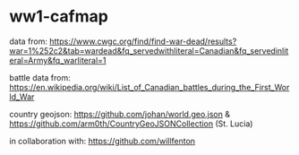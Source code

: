 # ww1-cafmap

data from: https://www.cwgc.org/find/find-war-dead/results?war=1%252c2&tab=wardead&fq_servedwithliteral=Canadian&fq_servedinliteral=Army&fq_warliteral=1

battle data from: https://en.wikipedia.org/wiki/List_of_Canadian_battles_during_the_First_World_War

country geojson: https://github.com/johan/world.geo.json & https://github.com/arm0th/CountryGeoJSONCollection (St. Lucia)

in collaboration with: https://github.com/willfenton
